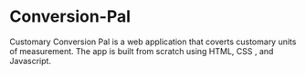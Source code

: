 # Conversion-Pal
Customary Conversion Pal is a web application that coverts customary units of measurement. The app is built from scratch using HTML, CSS , and Javascript.
